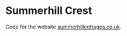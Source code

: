 # Summerhill Crest

Code for the website [summerhillcottages.co.uk](https://www.summerhillcottages.co.uk).
